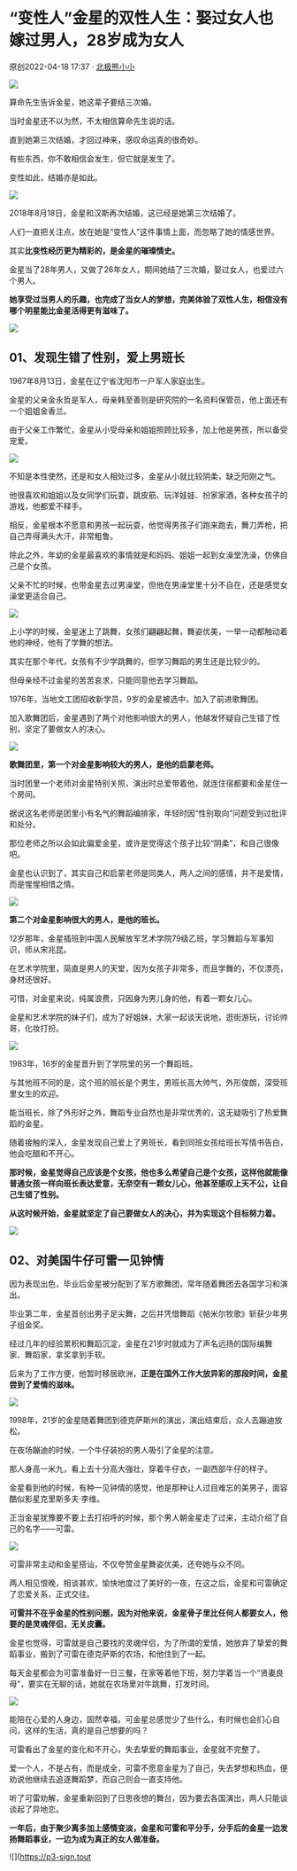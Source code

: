 # “变性人”金星的双性人生：娶过女人也嫁过男人，28岁成为女人

原创2022-04-18 17:37 · [北极熊小小](https://www.toutiao.com/c/user/token/MS4wLjABAAAAFOnnT56qZJGYYcbMjfbt8OdvnRrYNKcJ9NYvwgjzNIU/?source=tuwen_detail)

![](https://p3-sign.toutiaoimg.com/tos-cn-i-qvj2lq49k0/ea89077c091e45a3b78e875e745d3ca3~tplv-tt-origin-web:gif.jpeg?_iz=58558&from=article.pc_detail&lk3s=953192f4&x-expires=1737428279&x-signature=RrpqdK%2F9rYHhQsKrTSHtOS%2FaP18%3D)

算命先生告诉金星，她这辈子要结三次婚。

当时金星还不以为然，不太相信算命先生说的话。

直到她第三次结婚，才回过神来，感叹命运真的很奇妙。

有些东西，你不敢相信会发生，但它就是发生了。

变性如此，结婚亦是如此。

![](https://p3-sign.toutiaoimg.com/tos-cn-i-qvj2lq49k0/584356d3a3104e27b37c231d11bfbd56~tplv-tt-origin-web:gif.jpeg?_iz=58558&from=article.pc_detail&lk3s=953192f4&x-expires=1737428279&x-signature=eaA%2B8q3wa8PP1hluhmtzTiSpeHg%3D)

2018年8月18日，金星和汉斯再次结婚，这已经是她第三次结婚了。

人们一直把关注点，放在她是“变性人”这件事情上面，而忽略了她的情感世界。

其实**比变性经历更为精彩的，是金星的璀璨情史。**

金星当了28年男人，又做了26年女人，期间她结了三次婚，娶过女人，也爱过六个男人。

**她享受过当男人的乐趣，也完成了当女人的梦想，完美体验了双性人生，相信没有哪个明星能比金星活得更有滋味了。**

![](https://p3-sign.toutiaoimg.com/tos-cn-i-qvj2lq49k0/68eb44bd190f4a34bffb5b76ba21f191~tplv-tt-origin-web:gif.jpeg?_iz=58558&from=article.pc_detail&lk3s=953192f4&x-expires=1737428279&x-signature=wWBWpt6740MIP7xqTDrCoNJiuoo%3D)

## 01、发现生错了性别，爱上男班长

1967年8月13日，金星在辽宁省沈阳市一户军人家庭出生。

金星的父亲金永哲是军人，母亲韩至善则是研究院的一名资料保管员，他上面还有一个姐姐金香兰。

由于父亲工作繁忙，金星从小受母亲和姐姐照顾比较多，加上他是男孩，所以备受宠爱。

![](https://p3-sign.toutiaoimg.com/tos-cn-i-qvj2lq49k0/6e9c16b9357e46338323d0346a88143d~tplv-tt-origin-web:gif.jpeg?_iz=58558&from=article.pc_detail&lk3s=953192f4&x-expires=1737428279&x-signature=ivlVtLRtMl0FgEw3eAQPfqhJRAg%3D)

不知是本性使然，还是和女人相处过多，金星从小就比较阴柔，缺乏阳刚之气。

他很喜欢和姐姐以及女同学们玩耍，跳皮筋、玩洋娃娃、扮家家酒，各种女孩子的游戏，他都爱不释手。

相反，金星根本不愿意和男孩一起玩耍，他觉得男孩子们跑来跑去，舞刀弄枪，把自己弄得满头大汗，非常粗鲁。

除此之外，年幼的金星最喜欢的事情就是和妈妈、姐姐一起到女澡堂洗澡，仿佛自己是个女孩。

父亲不忙的时候，也带金星去过男澡堂，但他在男澡堂里十分不自在，还是感觉女澡堂更适合自己。

![](https://p3-sign.toutiaoimg.com/tos-cn-i-qvj2lq49k0/c5abbbe0151b4cfa87e8543cacb590af~tplv-tt-origin-web:gif.jpeg?_iz=58558&from=article.pc_detail&lk3s=953192f4&x-expires=1737428279&x-signature=g1uOE6DABnjWbUZPLttnUOD03rI%3D)

上小学的时候，金星迷上了跳舞，女孩们翩翩起舞，舞姿优美，一举一动都触动着他的神经，他有了学舞的想法。

其实在那个年代，女孩有不少学跳舞的，但学习舞蹈的男生还是比较少的。

但母亲经不过金星的苦苦哀求，只能同意他去学习舞蹈。

1976年，当地文工团招收新学员，9岁的金星被选中，加入了前进歌舞团。

加入歌舞团后，金星遇到了两个对他影响很大的男人，他越发怀疑自己生错了性别，坚定了要做女人的决心。

![](https://p3-sign.toutiaoimg.com/tos-cn-i-qvj2lq49k0/62cdc7e0012a4ec4bb6db496d615874f~tplv-tt-origin-web:gif.jpeg?_iz=58558&from=article.pc_detail&lk3s=953192f4&x-expires=1737428279&x-signature=wu3APy70rHLnsv5RA29LnGXgDo0%3D)

**歌舞团里，第一个对金星影响较大的男人，是他的启蒙老师。**

当时团里一个老师对金星特别关照，演出时总爱带着他，就连住宿都要和金星住一个房间。

据说这名老师是团里小有名气的舞蹈编排家，年轻时因“性别取向”问题受到过批评和处分。

那位老师之所以会如此偏爱金星，或许是觉得这个孩子比较“阴柔”，和自己很像吧。

金星也认识到了，其实自己和启蒙老师是同类人，两人之间的感情，并不是爱情，而是惺惺相惜之情。

![](https://p3-sign.toutiaoimg.com/tos-cn-i-qvj2lq49k0/f7f4232ff9074b1e84db9e3af48484da~tplv-tt-origin-web:gif.jpeg?_iz=58558&from=article.pc_detail&lk3s=953192f4&x-expires=1737428279&x-signature=vGGsPRzj8sC7WFxJDdBJEiPPcQI%3D)

**第二个对金星影响很大的男人，是他的班长。**

12岁那年，金星插班到中国人民解放军艺术学院79级乙班，学习舞蹈与军事知识，师从宋兆昆。

在艺术学院里，简直是男人的天堂，因为女孩子非常多，而且学舞的，不仅漂亮，身材还很好。

可惜，对金星来说，纯属浪费，只因身为男儿身的他，有着一颗女儿心。

金星和艺术学院的妹子们，成为了好姐妹，大家一起谈天说地，逛街游玩，讨论帅哥，化妆打扮。

![](https://p3-sign.toutiaoimg.com/tos-cn-i-qvj2lq49k0/1973cb3a572f4099ae81a04db70d2f18~tplv-tt-origin-web:gif.jpeg?_iz=58558&from=article.pc_detail&lk3s=953192f4&x-expires=1737428279&x-signature=MVxctE8JafH9N9OM%2BcDLgFDFxC8%3D)

1983年，16岁的金星晋升到了学院里的另一个舞蹈班。

与其他班不同的是，这个班的班长是个男生，男班长高大帅气，外形俊朗，深受班里女生的欢迎。

能当班长，除了外形好之外，舞蹈专业自然也是非常优秀的，这无疑吸引了热爱舞蹈的金星。

随着接触的深入，金星发现自己爱上了男班长，看到同班女孩给班长写情书告白，他会吃醋和不开心。

**那时候，金星觉得自己应该是个女孩，他也多么希望自己是个女孩，这样他就能像普通女孩一样向班长表达爱意，无奈空有一颗女儿心，他甚至感叹上天不公，让自己生错了性别。**

**从这时候开始，金星就坚定了自己要做女人的决心，并为实现这个目标努力着。**

![](https://p3-sign.toutiaoimg.com/tos-cn-i-qvj2lq49k0/c13a7e2931ff4593930dadf5a4dc566d~tplv-tt-origin-web:gif.jpeg?_iz=58558&from=article.pc_detail&lk3s=953192f4&x-expires=1737428279&x-signature=61daFr%2BXEGkd8TvQFpxmMTki1kE%3D)

## 02、对美国牛仔可雷一见钟情

因为表现出色，毕业后金星被分配到了军方歌舞团，常年随着舞团去各国学习和演出。

毕业第二年，金星首创出男子足尖舞，之后并凭借舞蹈《帕米尔牧歌》斩获少年男子组金奖。

经过几年的经验累积和舞蹈沉淀，金星在21岁时就成为了声名远扬的国际编舞家、舞蹈家，拿奖拿到手软。

后来为了工作方便，他暂时移居欧洲，**正是在国外工作大放异彩的那段时间，金星尝到了爱情的滋味。**

![](https://p3-sign.toutiaoimg.com/tos-cn-i-qvj2lq49k0/e398824c672d4b33a3d151e5f6ed02ee~tplv-tt-origin-web:gif.jpeg?_iz=58558&from=article.pc_detail&lk3s=953192f4&x-expires=1737428279&x-signature=Q1D4kkvDcYP7MFQg00IwCRHiD0s%3D)

1998年，21岁的金星随着舞团到德克萨斯州的演出，演出结束后，众人去蹦迪放松。

在夜场蹦迪的时候，一个牛仔装扮的男人吸引了金星的注意。

那人身高一米九，看上去十分高大强壮，穿着牛仔衣，一副西部牛仔的样子。

金星看到他的时候，有种一见钟情的感觉，他是那种让人过目难忘的美男子，面容酷似影星克里斯多夫·李维。

正当金星犹豫要不要上去打招呼的时候，那个男人朝金星走了过来，主动介绍了自己的名字——可雷。

![](https://p3-sign.toutiaoimg.com/tos-cn-i-qvj2lq49k0/b422afc9fa2d4dfba07fe94bc66f6166~tplv-tt-origin-web:gif.jpeg?_iz=58558&from=article.pc_detail&lk3s=953192f4&x-expires=1737428279&x-signature=s4Le1p%2FwUw%2Bl4yPYFYpB8RfgI9Q%3D)

可雷非常主动和金星搭讪，不仅夸赞金星舞姿优美，还夸她与众不同。

两人相见恨晚，相谈甚欢，愉快地度过了美好的一夜，在这之后，金星和可雷确定了恋爱关系，正式交往。

**可雷并不在乎金星的性别问题，因为对他来说，金星骨子里比任何人都要女人，他要的是灵魂伴侣，无关皮囊。**

金星也觉得，可雷就是自己要找的灵魂伴侣，为了所谓的爱情，她放弃了挚爱的舞蹈事业，搬到了可雷在德克萨斯的农场，和他住到了一起。

每天金星都会为可雷准备好一日三餐，在家等着他下班，努力学着当一个“贤妻良母”，要实在无聊的话，她就在农场里对牛跳舞，打发时间。

![](https://p3-sign.toutiaoimg.com/tos-cn-i-qvj2lq49k0/a5b44f16ef354a23b8b79f254982fb17~tplv-tt-origin-web:gif.jpeg?_iz=58558&from=article.pc_detail&lk3s=953192f4&x-expires=1737428279&x-signature=i%2BFkrNyL1R8%2BSrr0KJygSMyYiyk%3D)

能陪在心爱的人身边，固然幸福，可金星总感觉少了些什么，有时候也会扪心自问，这样的生活，真的是自己想要的吗？

可雷看出了金星的变化和不开心，失去挚爱的舞蹈事业，金星就不完整了。

爱一个人，不是占有，而是成全，可雷不愿意金星为了自己，失去梦想和热血，便劝说他继续去追逐舞蹈梦，而自己则会一直支持他。

听了可雷劝解，金星重新回到了日思夜想的舞台，因为要去各国演出，两人只能谈谈起了异地恋。

**一年后，由于聚少离多加上感情变淡，金星和可雷和平分手，分手后的金星一边发扬舞蹈事业，一边为成为真正的女人做准备。**

![](https://p3-sign.tout